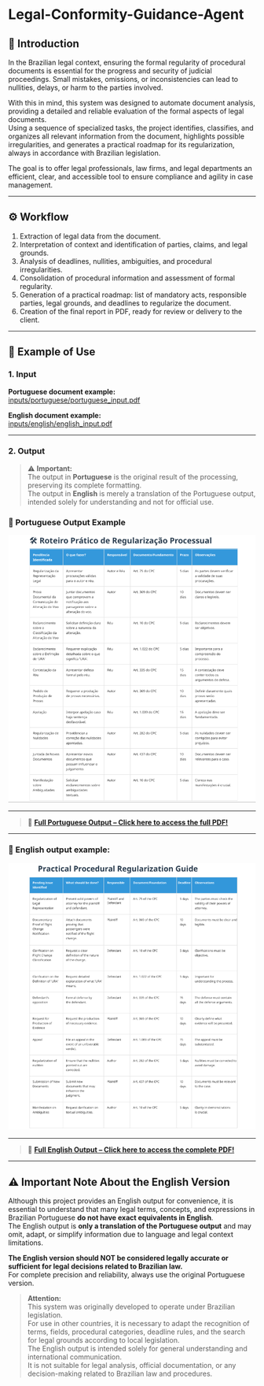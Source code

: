 # Legal-Conformity-Guidance-Agent

## 📢 Introduction

In the Brazilian legal context, ensuring the formal regularity of procedural documents is essential for the progress and security of judicial proceedings. Small mistakes, omissions, or inconsistencies can lead to nullities, delays, or harm to the parties involved.

With this in mind, this system was designed to automate document analysis, providing a detailed and reliable evaluation of the formal aspects of legal documents.  
Using a sequence of specialized tasks, the project identifies, classifies, and organizes all relevant information from the document, highlights possible irregularities, and generates a practical roadmap for its regularization, always in accordance with Brazilian legislation.

The goal is to offer legal professionals, law firms, and legal departments an efficient, clear, and accessible tool to ensure compliance and agility in case management.

---

## ⚙️ Workflow

1. Extraction of legal data from the document.
2. Interpretation of context and identification of parties, claims, and legal grounds.
3. Analysis of deadlines, nullities, ambiguities, and procedural irregularities.
4. Consolidation of procedural information and assessment of formal regularity.
5. Generation of a practical roadmap: list of mandatory acts, responsible parties, legal grounds, and deadlines to regularize the document.
6. Creation of the final report in PDF, ready for review or delivery to the client.

---

## 📂 Example of Use

### 1. Input

**Portuguese document example:**  
[inputs/portuguese/portuguese_input.pdf](inputs/portuguese/portuguese_input.pdf)

**English document example:**  
[inputs/english/english_input.pdf](inputs/english/english_input.pdf)

---

### 2. Output
> ⚠️ **Important:**  
> The output in **Portuguese** is the original result of the processing, preserving its complete formatting.  
> The output in **English** is merely a translation of the Portuguese output, intended solely for understanding and not for official use.


### 📝 Portuguese Output Example

![Portuguese Output](img/portuguese_output_example.png)

---

> 📄 **[Full Portuguese Output – Click here to access the full PDF!](outputs/portuguese/portuguese_output.pdf)**

---



### 📝 English output example:
![English Output](img/english_output_example.png)

---

> 📄 **[Full English Output – Click here to access the complete PDF!](outputs/english/english_output.pdf)**

---


## ⚠️ Important Note About the English Version

Although this project provides an English output for convenience, it is essential to understand that many legal terms, concepts, and expressions in Brazilian Portuguese **do not have exact equivalents in English**.  
The English output is **only a translation of the Portuguese output** and may omit, adapt, or simplify information due to language and legal context limitations.

**The English version should NOT be considered legally accurate or sufficient for legal decisions related to Brazilian law.**  
For complete precision and reliability, always use the original Portuguese version.

> **Attention:**  
> This system was originally developed to operate under Brazilian legislation.  
> For use in other countries, it is necessary to adapt the recognition of terms, fields, procedural categories, deadline rules, and the search for legal grounds according to local legislation.  
> The English output is intended solely for general understanding and international communication.  
> It is not suitable for legal analysis, official documentation, or any decision-making related to Brazilian law and procedures.
